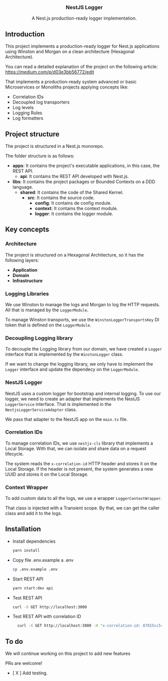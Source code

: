 <br />
<div align="center">
<h3 align="center">NestJS Logger</h3>

  <p align="center">
    A Nest.js production-ready logger implementation.
  </p>
</div>


## Introduction

This project implements a production-ready logger for Nest.js applications using Winston and Morgan on a clean architecture (Hexagonal Architecture).

You can read a detailed explanation of the project on the following article: https://medium.com/p/d03e3bb56772/edit

That implements a production-ready system advanced or basic Microservices or Monoliths projects applying concepts like:

* Correlation IDs
* Decoupled log transporters
* Log levels
* Logging Rules
* Log formatters

## Project structure

The project is structured in a Nest.js monorepo.

The folder structure is as follows:

* **apps**: It contains the project's executable applications, in this case, the REST API.
    * **api**: It contains the REST API developed with Nest.js.
* **libs**: It contains the project packages or Bounded Contexts on a DDD language.
  * **shared**: It contains the code of the Shared Kernel.
      * **src**: It contains the source code.
          * **config**: It contains de config module.
          * **context**: It contains the context module.
          * **logger**: It contains the logger module.

## Key concepts

### Architecture

The project is structured on a Hexagonal Architecture, so it has the following layers:

* **Application**
* **Domain**
* **Infrastructure**

### Logging Libraries

We use Winston to manage the logs and Morgan to log the HTTP requests. All that is managed by the `LoggerModule`.

To manage Winston transports, we use the `WinstonLoggerTransportsKey` DI token that is defined on the `LoggerModule`.

### Decoupling Logging library

To decouple the Logging library from our domain, we have created a `Logger` interface that is implemented by the `WinstonLogger` class.

If we want to change the logging library, we only have to implement the `Logger` interface and update the dependecy on the `LoggerModule`.

### NestJS Logger

NestJS uses a custom logger for bootstrap and internal logging. To use our logger, we need to create an adapter that implements the NestJS `LoggerService` interface. That is implemented in the `NestjsLoggerServiceAdapter` class.

We pass that adapter to the NestJS app on the `main.ts` file.

### Correlation IDs

To manage correlation IDs, we use `nestjs-cls` library that implements a Local Storage. With that, we can isolate and share data on a request lifecycle.

The system reads the `x-correlation-id` HTTP header and stores it on the Local Storage. If the header is not present, the system generates a new UUID and stores it on the Local Storage.

### Context Wrapper

To add custom data to all the logs, we use a wrapper `LoggerContextWrapper`.

That class is injected with a Transient scope. By that, we can get the caller class and add it to the logs.

## Installation

* Install dependencies
  ```sh
  yarn install
  ```

* Copy file .env.example a .env
  ```sh
  cp .env.example .env
  ```

* Start REST API
  ```sh
  yarn start:dev api
  ```
  
* Test REST API
  ```sh
  curl -X GET http://localhost:3000
  ```
  
* Test REST API with correlation ID
  ```sh
    curl -X GET http://localhost:3000 -H "x-correlation-id: 87815cc5-d0f2-41e5-a731-ac55bbb733e8"
  ```
  
## To do

We will continue working on this project to add new features

PRs are welcome!

- [ X ] Add testing.